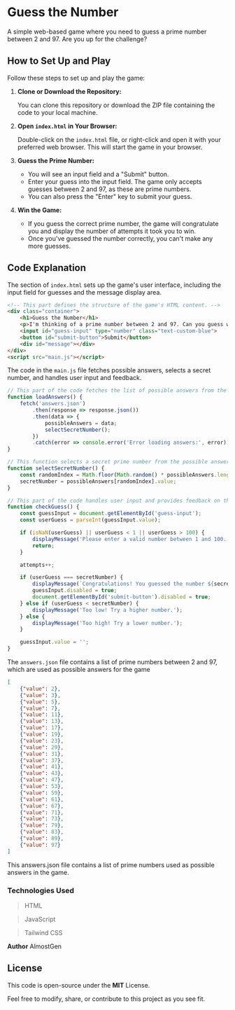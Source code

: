 # Guess the Number

A simple web-based game where you need to guess a prime number between 2 and 97. Are you up for the challenge?

## How to Set Up and Play

Follow these steps to set up and play the game:

1. **Clone or Download the Repository:**

    You can clone this repository or download the ZIP file containing the code to your local machine.

2. **Open `index.html` in Your Browser:**

    Double-click on the `index.html` file, or right-click and open it with your preferred web browser. This will start the game in your browser.

3. **Guess the Prime Number:**

    - You will see an input field and a "Submit" button.
    - Enter your guess into the input field. The game only accepts guesses between 2 and 97, as these are prime numbers.
    - You can also press the "Enter" key to submit your guess.

4. **Win the Game:**

    - If you guess the correct prime number, the game will congratulate you and display the number of attempts it took you to win.
    - Once you've guessed the number correctly, you can't make any more guesses.

## Code Explanation

The section of `index.html` sets up the game's user interface, including the input field for guesses and the message display area.
```html
<!-- This part defines the structure of the game's HTML content. -->
<div class="container">
    <h1>Guess the Number</h1>
    <p>I'm thinking of a prime number between 2 and 97. Can you guess what it is?</p>
    <input id="guess-input" type="number" class="text-custom-blue">
    <button id="submit-button">Submit</button>
    <div id="message"></div>
</div>
<script src="main.js"></script>
```
The code in the `main.js` file fetches possible answers, selects a secret number, and handles user input and feedback.
```js
// This part of the code fetches the list of possible answers from the 'answers.json' file.
function loadAnswers() {
    fetch('answers.json')
        .then(response => response.json())
        .then(data => {
            possibleAnswers = data;
            selectSecretNumber();
        })
        .catch(error => console.error('Error loading answers:', error));
}

// This function selects a secret prime number from the possible answers.
function selectSecretNumber() {
    const randomIndex = Math.floor(Math.random() * possibleAnswers.length);
    secretNumber = possibleAnswers[randomIndex].value;
}

// This part of the code handles user input and provides feedback on the guess.
function checkGuess() {
    const guessInput = document.getElementById('guess-input');
    const userGuess = parseInt(guessInput.value);

    if (isNaN(userGuess) || userGuess < 1 || userGuess > 100) {
        displayMessage('Please enter a valid number between 1 and 100.');
        return;
    }

    attempts++;

    if (userGuess === secretNumber) {
        displayMessage(`Congratulations! You guessed the number ${secretNumber} in ${attempts} attempts.`);
        guessInput.disabled = true;
        document.getElementById('submit-button').disabled = true;
    } else if (userGuess < secretNumber) {
        displayMessage('Too low! Try a higher number.');
    } else {
        displayMessage('Too high! Try a lower number.');
    }

    guessInput.value = '';
}
```
The `answers.json` file contains a list of prime numbers between 2 and 97, which are used as possible answers for the game
```json
[
    {"value": 2},
    {"value": 3},
    {"value": 5},
    {"value": 7},
    {"value": 11},
    {"value": 13},
    {"value": 17},
    {"value": 19},
    {"value": 23},
    {"value": 29},
    {"value": 31},
    {"value": 37},
    {"value": 41},
    {"value": 43},
    {"value": 47},
    {"value": 53},
    {"value": 59},
    {"value": 61},
    {"value": 67},
    {"value": 71},
    {"value": 73},
    {"value": 79},
    {"value": 83},
    {"value": 89},
    {"value": 97}
]
```
This answers.json file contains a list of prime numbers used as possible answers in the game.

### Technologies Used
> HTML

> JavaScript

> Tailwind CSS

**Author**
AlmostGen

## License
This code is open-source under the **MIT** License.

Feel free to modify, share, or contribute to this project as you see fit.
